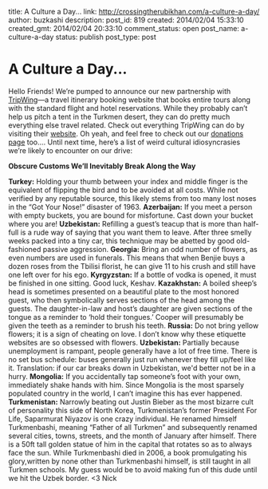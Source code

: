 title: A Culture a Day...
link: http://crossingtherubikhan.com/a-culture-a-day/
author: buzkashi
description: 
post_id: 819
created: 2014/02/04 15:33:10
created_gmt: 2014/02/04 20:33:10
comment_status: open
post_name: a-culture-a-day
status: publish
post_type: post

# A Culture a Day...

Hello Friends! We’re pumped to announce our new partnership with [TripWing](http://www.tripwing.com)—a travel itinerary booking website that books entire tours along with the standard flight and hotel reservations. While they probably can’t help us pitch a tent in the Turkmen desert, they can do pretty much everything else travel related. Check out everything TripWing can do by visiting their [website](http://www.tripwing.com). Oh yeah, and feel free to check out our [donations page](/#donate) too…. Until next time, here’s a list of weird cultural idiosyncrasies we’re likely to encounter on our drive: 

**Obscure Customs We’ll Inevitably Break Along the Way**

**Turkey:** Holding your thumb between your index and middle finger is the equivalent of flipping the bird and to be avoided at all costs. While not verified by any reputable source, this likely stems from too many lost noses in the “Got Your Nose!” disaster of 1963. **Azerbaijan:** If you meet a person with empty buckets, you are bound for misfortune. Cast down your bucket where you are! **Uzbekistan:** Refilling a guest’s teacup that is more than half-full is a rude way of saying that you want them to leave. After three smelly weeks packed into a tiny car, this technique may be abetted by good old-fashioned passive aggression. **Georgia:** Bring an odd number of flowers, as even numbers are used in funerals. This means that when Benjie buys a dozen roses from the Tbilisi florist, he can give 11 to his crush and still have one left over for his ego. **Kyrgyzstan:** If a bottle of vodka is opened, it must be finished in one sitting. Good luck, Keshav. **Kazakhstan:** A boiled sheep’s head is sometimes presented on a beautiful plate to the most honored guest, who then symbolically serves sections of the head among the guests. The daughter-in-law and host’s daughter are given sections of the tongue as a reminder to ‘hold their tongues.’ Cooper will presumably be given the teeth as a reminder to brush his teeth. **Russia:** Do not bring yellow flowers; it is a sign of cheating on love. I don’t know why these etiquette websites are so obsessed with flowers. **Uzbekistan:** Partially because unemployment is rampant, people generally have a lot of free time. There is no set bus schedule: buses generally just run whenever they fill up/feel like it. Translation: if our car breaks down in Uzbekistan, we'd better not be in a hurry. **Mongolia:** If you accidentally tap someone’s foot with your own, immediately shake hands with him. Since Mongolia is the most sparsely populated country in the world, I can’t imagine this has ever happened. **Turkmenistan:** Narrowly beating out Justin Bieber as the most bizarre cult of personality this side of North Korea, Turkmenistan’s former President For Life, Saparmurat Niyazov is one crazy individual. He renamed himself Turkmenbashi, meaning “Father of all Turkmen” and subsequently renamed several cities, towns, streets, and the month of January after himself. There is a 50ft tall golden statue of him in the capital that rotates so as to always face the sun. While Turkmenbashi died in 2006, a book promulgating his glory,written by none other than Turkmenbashi himself, is still taught in all Turkmen schools. My guess would be to avoid making fun of this dude until we hit the Uzbek border. <3 Nick